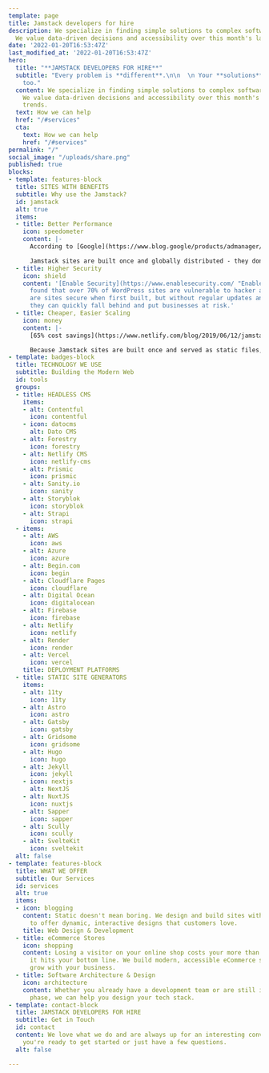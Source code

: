 ```yaml
---
template: page
title: Jamstack developers for hire
description: We specialize in finding simple solutions to complex software problems.
  We value data-driven decisions and accessibility over this month's latest tech trends.
date: '2022-01-20T16:53:47Z'
last_modified_at: '2022-01-20T16:53:47Z'
hero:
  title: "**JAMSTACK DEVELOPERS FOR HIRE**"
  subtitle: "Every problem is **different**.\n\n  \n Your **solutions** should be,
    too."
  content: We specialize in finding simple solutions to complex software problems.
    We value data-driven decisions and accessibility over this month's latest tech
    trends.
  text: How we can help
  href: "/#services"
  cta:
    text: How we can help
    href: "/#services"
permalink: "/"
social_image: "/uploads/share.png"
published: true
blocks:
- template: features-block
  title: SITES WITH BENEFITS
  subtitle: Why use the Jamstack?
  id: jamstack
  alt: true
  items:
  - title: Better Performance
    icon: speedometer
    content: |-
      According to [Google](https://www.blog.google/products/admanager/increase-speed-of-your-mobile-site-wi/ "Google"), 53% of visitors will leave a website if it takes longer than 3 seconds to load. Even worse, a whopping 79% of online shoppers will stay away from online stores with performance hiccups.

      Jamstack sites are built once and globally distributed - they don't depend on servers to rebuild the page for every visitor.
  - title: Higher Security
    icon: shield
    content: '[Enable Security](https://www.enablesecurity.com/ "Enable Security")
      found that over 70% of WordPress sites are vulnerable to hacker attacks. Chances
      are sites secure when first built, but without regular updates and maintenance
      they can quickly fall behind and put businesses at risk.'
  - title: Cheaper, Easier Scaling
    icon: money
    content: |-
      [65% cost savings](https://www.netlify.com/blog/2019/06/12/jamstack_conf-nyc-session-recap-citrix-delivers-better-ux-with-less-overhead-using-jamstack-and-netlify/ "65% cost savings") after moving their business critical documentation sites over to Jamstack technologies. Their documentation sites are visited by 3.5 million users annually and provide technical support for all of their 15 products and related components.

      Because Jamstack sites are built once and served as static files, they can be distributed globally and available almost instantly to your customers around the world.
- template: badges-block
  title: TECHNOLOGY WE USE
  subtitle: Building the Modern Web
  id: tools
  groups:
  - title: HEADLESS CMS
    items:
    - alt: Contentful
      icon: contentful
    - icon: datocms
      alt: Dato CMS
    - alt: Forestry
      icon: forestry
    - alt: Netlify CMS
      icon: netlify-cms
    - alt: Prismic
      icon: prismic
    - alt: Sanity.io
      icon: sanity
    - alt: Storyblok
      icon: storyblok
    - alt: Strapi
      icon: strapi
  - items:
    - alt: AWS
      icon: aws
    - alt: Azure
      icon: azure
    - alt: Begin.com
      icon: begin
    - alt: Cloudflare Pages
      icon: cloudflare
    - alt: Digital Ocean
      icon: digitalocean
    - alt: Firebase
      icon: firebase
    - alt: Netlify
      icon: netlify
    - alt: Render
      icon: render
    - alt: Vercel
      icon: vercel
    title: DEPLOYMENT PLATFORMS
  - title: STATIC SITE GENERATORS
    items:
    - alt: 11ty
      icon: 11ty
    - alt: Astro
      icon: astro
    - alt: Gatsby
      icon: gatsby
    - alt: Gridsome
      icon: gridsome
    - alt: Hugo
      icon: hugo
    - alt: Jekyll
      icon: jekyll
    - icon: nextjs
      alt: NextJS
    - alt: NuxtJS
      icon: nuxtjs
    - alt: Sapper
      icon: sapper
    - alt: Scully
      icon: scully
    - alt: SvelteKit
      icon: sveltekit
  alt: false
- template: features-block
  title: WHAT WE OFFER
  subtitle: Our Services
  id: services
  alt: true
  items:
  - icon: blogging
    content: Static doesn't mean boring. We design and build sites with proven technologies
      to offer dynamic, interactive designs that customers love.
    title: Web Design & Development
  - title: eCommerce Stores
    icon: shopping
    content: Losing a visitor on your online shop costs your more than just impressions,
      it hits your bottom line. We build modern, accessible eCommerce stores that
      grow with your business.
  - title: Software Architecture & Design
    icon: architecture
    content: Whether you already have a development team or are still in the planning
      phase, we can help you design your tech stack.
- template: contact-block
  title: JAMSTACK DEVELOPERS FOR HIRE
  subtitle: Get in Touch
  id: contact
  content: We love what we do and are always up for an interesting conversation, whether
    you're ready to get started or just have a few questions.
  alt: false

---
```

 